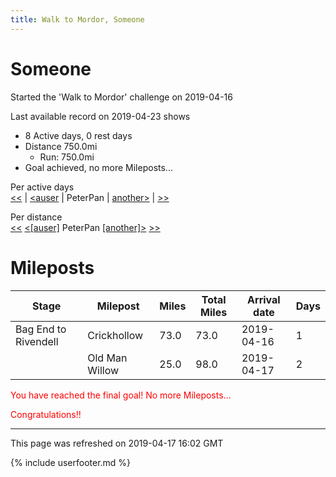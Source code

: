```yaml
---
title: Walk to Mordor, Someone
---
```


# Someone

Started the 'Walk to Mordor' challenge on 2019-04-16

Last available record on 2019-04-23 shows
* 8 Active days, 0 rest days
* Distance 750.0mi
  * Run: 750.0mi
* Goal achieved, no more Mileposts...

Per active days  
[\<\<](PeterPan.md) | [\<auser](PeterPan.md) | PeterPan | [another\>](PeterPan.md) | [\>\>](PeterPan.md)

Per distance  
[\<\<](PeterPan.md) [\<\[auser\]](PeterPan.md) PeterPan [\[another\]\>](PeterPan.md) [\>\>](PeterPan.md)

# Mileposts

| Stage | Milepost | Miles | Total Miles | Arrival date | Days |
|---|---|---|---|---|---|
| Bag End to Rivendell | Crickhollow | 73.0 | 73.0 | 2019-04-16 | 1 |
|  | Old Man Willow | 25.0 | 98.0 | 2019-04-17 | 2 |

<p style='color:red'>You have reached the final goal! No more Mileposts...</p>
<p style='color:red'>Congratulations!!</p>

---
This page was refreshed on 2019-04-17 16:02 GMT

{% include userfooter.md %}
